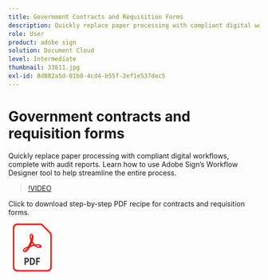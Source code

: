 ```yaml
---
title: Government Contracts and Requisition Forms
description: Quickly replace paper processing with compliant digital workflows, complete with audit reports
role: User
product: adobe sign
solution: Document Cloud
level: Intermediate
thumbnail: 33811.jpg
exl-id: 8d882a5d-01b8-4cd4-b55f-2ef1e537dec5
---
```

# Government contracts and requisition forms

Quickly replace paper processing with compliant digital workflows, complete with audit reports. Learn how to use Adobe Sign’s Workflow Designer tool to help streamline the entire process.

>[!VIDEO](https://video.tv.adobe.com/v/33811?hidetitle=true)

Click to download step-by-step PDF recipe for contracts and requisition forms.

[![Download PDF Recipe](../assets/acrobat_PDF_96.png)](../assets/UseCaseRecipe-EN-UsingWorkflowDesigner.pdf)
